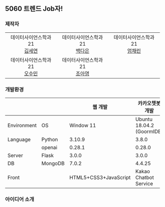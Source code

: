 ## 5060 트렌드 Job자!
### 제작자
<table>
  <tr>
    <td align=center>
      데이터사이언스학과 21 <br>  
      <a href="https://github.com/seyeon78">김세연</a>
    </td>
    <td align=center>
      데이터사이언스학과 21 <br>
      <a href="https://github.com/nuebaek">백다은</a>
    </td>
    <td align=center>
      데이터사이언스학과 21 <br>
      <a href="https://github.com/cloveomr">엄채린</a>
    </td>
  </tr>
  <tr>
    <td align=center>
      데이터사이언스학과 21 <br>
      <a href="https://github.com/HopesofApril">오수민</a>
    </td>
    <td align=center>
       데이터사이언스학과 21 <br>
      <a href="https://github.com/cAhyoung">조아영</a>
    </td>
  </tr>
</table>

### 개발환경
|||웹 개발|카카오챗봇 개발|
|---|---|---|---|
|Environment|OS|Window 11|Ubuntu 18.04.2 (GoormIDE)|
|Language|Python|3.10.9|3.8.0|
||openai|0.28.1|0.28.0|
|Server|Flask|3.0.0|3.0.0|
|DB|MongoDB|7.0.2|4.4.25|
|Front||HTML5+CSS3+JavaScript|Kakao Chatbot Service|

### 아이디어 소개
